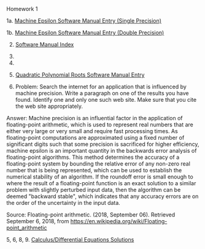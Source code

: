 Homework 1

1a. [Machine Epsilon Software Manual Entry (Single Precision)](https://github.com/CamWeil/math4610/blob/master/softwaremanual/nmmaceps.md)

1b. [Machine Epsilon Software Manual Entry (Double Precision)](https://github.com/CamWeil/math4610/blob/master/softwaremanual/nmdmaceps.md)

2. [Software Manual Index](https://github.com/CamWeil/math4610/blob/master/softwaremanual/softwaremanualindex.md)

3. 

4. 

7. [Quadratic Polynomial Roots Software Manual Entry](https://github.com/CamWeil/math4610/blob/master/softwaremanual/nmqproots.md)

10. Problem: Search the internet for an application that is influenced by machine precision. Write a paragraph on one of the results you have found. Identify one and only one such web site. Make sure that you cite the web site appropriately.

   Answer: Machine precision is an influential factor in the application of floating-point arithmetic, which is used to represent real numbers that are either very large or very small and require fast processing times. As floating-point computations are approximated using a fixed number of significant digits such that some precision is sacrificed for higher efficiency, machine epsilon is an important quantity in the backwards error analysis of floating-point algorithms. This method determines the accuracy of a floating-point system by bounding the relative error of any non-zero real number that is being represented, which can be used to establish the numerical stability of an algorithm. If the roundoff error is small enough to where the result of a floating-point function is an exact solution to a similar problem with slightly perturbed input data, then the algorithm can be deemed "backward stable", which indicates that any accuracy errors are on the order of the uncertainty in the input data.

   Source: Floating-point arithmetic. (2018, September 06). Retrieved September 6, 2018, from https://en.wikipedia.org/wiki/Floating-point_arithmetic

5, 6, 8, 9. [Calculus/Differential Equations Solutions](https://github.com/CamWeil/math4610/blob/master/homework/nmhw1.pdf)
